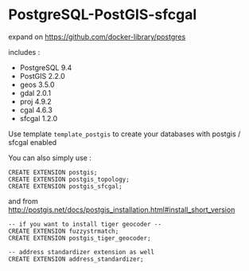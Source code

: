 # PostgreSQL-PostGIS-sfcgal

expand on https://github.com/docker-library/postgres

includes :

* PostgreSQL 9.4
* PostGIS 2.2.0
* geos 3.5.0
* gdal 2.0.1
* proj 4.9.2
* cgal 4.6.3
* sfcgal 1.2.0

Use template `template_postgis` to create your databases with postgis / sfcgal enabled

You can also simply use : 
```
CREATE EXTENSION postgis;
CREATE EXTENSION postgis_topology;
CREATE EXTENSION postgis_sfcgal;
```

and from http://postgis.net/docs/postgis_installation.html#install_short_version
```
-- if you want to install tiger geocoder --
CREATE EXTENSION fuzzystrmatch;
CREATE EXTENSION postgis_tiger_geocoder;

-- address standardizer extension as well
CREATE EXTENSION address_standardizer;
```
